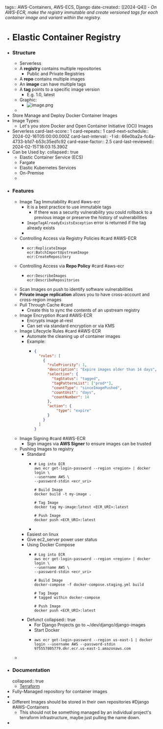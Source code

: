 tags:: AWS-Containers, AWS-ECS, Django
date-created:: [[2024-Q4]]
	- *On AWS-ECR, make the registry immutable and create versioned tags for each container image and variant within the registry.*
- # Elastic Container Registry
- ### Structure
	- Serverless
	- A **registry** contains multiple repositories
		- Public and Private Registries
	- A **repo** contains multiple images
	- An **image** can have multiple tags
	- A **tag** points to a specific image version
		- E.g. 1.0, latest
	- Graphic:
		- ![image.png](../assets/image_1727899240502_0.png)
	-
- Store Manage and Deploy Docker Container Images
- Image Types:
	- Let's you store Docker and Open Container Initiative (OCI) Images
- Serverless
  card-last-score:: 1
  card-repeats:: 1
  card-next-schedule:: 2024-02-16T05:00:00.000Z
  card-last-interval:: -1
  id:: 66e0ba2a-fc4a-4733-b1d7-b53c35ed1c92
  card-ease-factor:: 2.5
  card-last-reviewed:: 2024-02-15T18:03:15.390Z
- Can be Used by:
  collapsed:: true
	- Elastic Container Service (ECS)
	- Fargate
	- Elastic Kubernetes Services
	- On-Premise
	-
- ### Features
	- Image Tag Immutability #card #aws-ecr
		- It is a best practice to use immutable tags
			- If there was a security vulnerability you could rollback to a previous image or preserve the history of vulnerabilities
		- `ImageTagAlreadyExistsException` error is returned if the tag already exists
		-
	- Controlling Access via Registry Policies #card #AWS-ECR
		- ```
		  ecr:ReplicateImage
		  ecr:BatchImportUpstreamImage
		  ecr:CreateRepository
		  ```
	- Controlling Access via **Repo Policy** #card #aws-ecr
		- ```
		  ecr:DescribeImages
		  ecr:DescribeRepositories
		  ```
	- Scan Images on push to identify software vulnerabilities
	- **Private image replication** allows you to have cross-account and cross-region images
	- Pull Through Cache #card
		- Create this to sync the contents of an upstream registry
	- Image Encryption #card #AWS-ECR
		- Encrypts image at-rest
		- Can set via standard encryption or via KMS
	- Image Lifecycle Rules #card #AWS-ECR
		- Automate the cleaning up of container images
		- Example:
			- ```json
			  {
			    "rules": [
			      {
			        "rulePriority": 1,
			        "description": "Expire images older than 14 days",
			        "selection": {
			          "tagStatus": "tagged",
			          "tagPatternList": ["prod*"],
			          "countType": "sinceImagePushed",
			          "countUnit": "days",
			          "countNumber": 14
			        },
			        "action": {
			        	"type": "expire"
			        }
			      }
			    ]
			  }
			  ```
	- Image Signing #card #AWS-ECR
		- Sign images via **AWS Signer** to ensure images can be trusted
	- Pushing Images to registry
		- Standard
			- ```shell
			  # Log into ECR
			  aws ecr get-login-password --region <region> | docker login \
			  --username AWS \
			  --password-stdin <ecr_uri>
			  
			  # Build Image
			  docker build -t my-image .
			  
			  # Tag Image
			  docker tag my-image:latest <ECR_URI>:latest
			  
			  # Push Image
			  docker push <ECR_URI>:latest
			  ```
			-
		- Easiest on linux
		- Give ec2_server power user status
		- Using Docker Compose
			- ```shell
			  # Log into ECR
			  aws ecr get-login-password --region <region> | docker login \
			  --username AWS \
			  --password-stdin <ecr_uri>
			  
			  # Build Image
			  docker-compose -f docker-compose.staging.yml build
			  
			  # Tag Image
			  # tagged within docker-compose 
			  
			  # Push Image
			  docker push <ECR_URI>:latest
			  ```
		- Defunct
		  collapsed:: true
			- For Django Projects go to ~/dev/django/django-images
			- Start Docker
			- ```shell
			  aws ecr get-login-password --region us-east-1 | docker login --username AWS --password-stdin 975557805779.dkr.ecr.us-east-1.amazonaws.com
			  
			  ```
	-
- ### Documentation
  collapsed:: true
	- [Terraform](https://registry.terraform.io/providers/hashicorp/aws/latest/docs/resources/ecr_repository)
- Fully-Managed repository for container images
-
- Different Images should be stored in their own repositories #Django #AWS-Containers
	- This should not be something managed by an individual project's terraform infrastructure, maybe just pulling the name down.
-